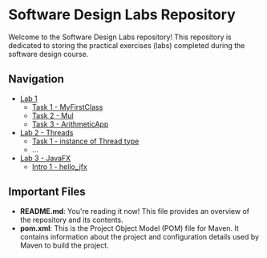 # Software Design Labs Repository

Welcome to the Software Design Labs repository! This repository is dedicated to storing the practical exercises (labs) completed during the software design course.

## Navigation

- [Lab 1](src/main/java/org/example/lab1)
  - [Task 1 - MyFirstClass](src/main/java/org/example/lab1/MyFirstClass.java)
  - [Task 2 - Mul](src/main/java/org/example/lab1/Mul.java)
  - [Task 3 - ArithmeticApp](src/main/java/org/example/lab1/ArithmeticApp.java)
- [Lab 2 - Threads](src/main/java/org/example/lab2)
  - [Task 1 - instance of Thread type](src/main/java/org/example/lab2/task_1.md)
  - ...
- [Lab 3 - JavaFX](lab_3)
  - [Intro 1 - hello_jfx](lab_3/src/main/java/org/example/hello_jfx/App.java)
  

## Important Files

- **README.md**: You're reading it now! This file provides an overview of the repository and its contents.
- **pom.xml**: This is the Project Object Model (POM) file for Maven. It contains information about the project and configuration details used by Maven to build the project.
